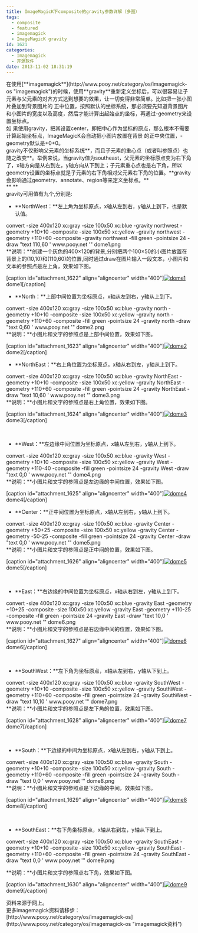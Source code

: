 ```yaml
---
title: ImageMagicK下composite的gravity参数详解（多图）
tags:
  - composite
  - featured
  - imagemagick
  - ImageMagicK gravity
id: 1621
categories:
  - Imagemagick
  - 开源软件
date: 2013-11-02 18:31:19
---
```


<div>
<div>在使用[**imagemagick**](http://www.pooy.net/category/os/imagemagick-os "imagemagick")的时候，使用**gravity**重新定义坐标后，可以很容易让子元素与父元素的对齐方式达到想要的效果，让一切变得非常简单。比如把一张小图片叠加到背景图片的 正中位置，按照默认的坐标系统，那必须要先知道背景图片和小图片的宽度以及高度，然后才能计算出起始点的坐标，再通过-geometry来设置坐标点。</div>
<div></div>
<div>如 果使用gravity，把其设置center，即把中心作为坐标的原点，那么根本不需要计算起始坐标点，ImageMagicK会自动把小图片放置在背景 的正中央位置，-geometry默认是+0+0。</div>
<div></div>
<div>gravity不仅影响父元素的坐标系统**，而且子元素的重心点（或者叫参照点）也随之改变**。举例来说，当gravity值为southeast，父元素的坐标原点变为右下角了，x轴方向是从右到左，y轴方向从下到上；子元素重心点也是右下角，所以geometry设置的坐标点就是子元素的右下角相对父元素右下角的位置。**gravity会影响通过geometry、annotate、region等来定义坐标点。**</div>
<div>**
**</div>
gravity可用值有九个,分别是:

*   **NorthWest：**左上角为坐标原点，x轴从左到右，y轴从上到下，也是默认值。
<div>convert -size 400x120 xc:gray -size 100x50 xc:blue -gravity northwest -geometry +10+10 -composite -size 100x50 xc:yellow -gravity northwest -geometry +110+60 -composite -gravity northwest -fill green -pointsize 24 -draw "text 110,60 ' www.pooy.net '" dome1.png</div>
**说明：**创建一个灰色的400×120的背景,分别把两个100×50的小图片放置在背景上的(10,10)和(110,60)的位置,同时通过draw在图片输入一段文本，小图片和文本的参照点是左上角，效果如下图。

[caption id="attachment_1622" align="aligncenter" width="400"][![](http://www.pooy.net/wp-content/uploads/2013/11/dome1.png "dome1")](http://www.pooy.net/wp-content/uploads/2013/11/dome1.png) dome1[/caption]

*   **North：**上部中间位置为坐标原点，x轴从左到右，y轴从上到下。
<div>convert -size 400x120 xc:gray -size 100x50 xc:blue -gravity north -geometry +10+10 -composite -size 100x50 xc:yellow -gravity north -geometry +110+60 -composite -fill green -pointsize 24 -gravity north -draw "text 0,60 ' www.pooy.net '" dome2.png</div>
**说明：**小图片和文字的参照点是上部中间位置，效果如下图。

[caption id="attachment_1623" align="aligncenter" width="400"][![](http://www.pooy.net/wp-content/uploads/2013/11/dome2.png "dome2")](http://www.pooy.net/wp-content/uploads/2013/11/dome2.png) dome2[/caption]

*   **NorthEast：**右上角位置为坐标原点，x轴从右到左，y轴从上到下。
<div>convert -size 400x120 xc:gray -size 100x50 xc:blue -gravity NorthEast -geometry +10+10 -composite -size 100x50 xc:yellow -gravity NorthEast -geometry +110+60 -composite -fill green -pointsize 24 -gravity NorthEast -draw "text 10,60 ' www.pooy.net '" dome3.png</div>
**说明：**小图片和文字的参照点是右上角位置，效果如下图。

[caption id="attachment_1624" align="aligncenter" width="400"][![](http://www.pooy.net/wp-content/uploads/2013/11/dome3.png "dome3")](http://www.pooy.net/wp-content/uploads/2013/11/dome3.png) dome3[/caption]

&nbsp;

*   **West：**左边缘中间位置为坐标原点，x轴从左到右，y轴从上到下。
<div>convert -size 400x120 xc:gray -size 100x50 xc:blue -gravity West -geometry +10+10 -composite -size 100x50 xc:yellow -gravity West -geometry +110-40 -composite -fill green -pointsize 24 -gravity West -draw "text 0,0 ' www.pooy.net '" dome4.png</div>
**说明：**小图片和文字的参照点是左边缘的中间位置，效果如下图。

[caption id="attachment_1625" align="aligncenter" width="400"][![](http://www.pooy.net/wp-content/uploads/2013/11/dome4.png "dome4")](http://www.pooy.net/wp-content/uploads/2013/11/dome4.png) dome4[/caption]

*   **Center：**正中间位置为坐标原点，x轴从左到右，y轴从上到下。
<div>convert -size 400x120 xc:gray -size 100x50 xc:blue -gravity Center -geometry +50+25 -composite -size 100x50 xc:yellow -gravity Center -geometry -50-25 -composite -fill green -pointsize 24 -gravity Center -draw "text 0,0 ' www.pooy.net '" dome5.png</div>
**说明：**小图片和文字的参照点是正中间的位置，效果如下图。

[caption id="attachment_1626" align="aligncenter" width="400"][![](http://www.pooy.net/wp-content/uploads/2013/11/dome5.png "dome5")](http://www.pooy.net/wp-content/uploads/2013/11/dome5.png) dome5[/caption]

&nbsp;

*   **East：**右边缘的中间位置为坐标原点，x轴从右到左，y轴从上到下。
<div>convert -size 400x120 xc:gray -size 100x50 xc:blue -gravity East -geometry +10+25 -composite -size 100x50 xc:yellow -gravity East -geometry +110-25 -composite -fill green -pointsize 24 -gravity East -draw "text 10,0 ' www.pooy.net '" dome6.png</div>
**说明：**小图片和文字的参照点是右边缘中间的位置，效果如下图。

[caption id="attachment_1627" align="aligncenter" width="400"][![](http://www.pooy.net/wp-content/uploads/2013/11/dome6.png "dome6")](http://www.pooy.net/wp-content/uploads/2013/11/dome6.png) dome6[/caption]

&nbsp;

*   **SouthWest：**左下角为坐标原点，x轴从左到右，y轴从下到上。
<div>convert -size 400x120 xc:gray -size 100x50 xc:blue -gravity SouthWest -geometry +10+10 -composite -size 100x50 xc:yellow -gravity SouthWest -geometry +110+60 -composite -fill green -pointsize 24 -gravity SouthWest -draw "text 10,10 ' www.pooy.net '" dome7.png</div>
<div></div>
<div>**说明：**小图片和文字的参照点是左下角的位置，效果如下图。</div>
<div>

[caption id="attachment_1628" align="aligncenter" width="400"][![](http://www.pooy.net/wp-content/uploads/2013/11/dome7.png "dome7")](http://www.pooy.net/wp-content/uploads/2013/11/dome7.png) dome7[/caption]

&nbsp;

</div>
<div></div>

*   **South：**下边缘的中间为坐标原点，x轴从左到右，y轴从下到上。
<div>convert -size 400x120 xc:gray -size 100x50 xc:blue -gravity South -geometry +10+10 -composite -size 100x50 xc:yellow -gravity South -geometry +110+60 -composite -fill green -pointsize 24 -gravity South -draw "text 0,0 ' www.pooy.net '" dome8.png</div>
<div></div>
<div>**说明：**小图片和文字的参照点是下边缘的中间，效果如下图。</div>
<div>

[caption id="attachment_1629" align="aligncenter" width="400"][![](http://www.pooy.net/wp-content/uploads/2013/11/dome8.png "dome8")](http://www.pooy.net/wp-content/uploads/2013/11/dome8.png) dome8[/caption]

&nbsp;

</div>
<div></div>
<div></div>

*   **SouthEast：**右下角坐标原点，x轴从右到左，y轴从下到上。
<div>convert -size 400x120 xc:gray -size 100x50 xc:blue -gravity SouthEast -geometry +10+10 -composite -size 100x50 xc:yellow -gravity SouthEast -geometry +110+60 -composite -fill green -pointsize 24 -gravity SouthEast -draw "text 0,0 ' www.pooy.net '" dome9.png</div>
<div></div>
<div>

**说明：**小图片和文字的参照点右下角，效果如下图。

[caption id="attachment_1630" align="aligncenter" width="400"][![](http://www.pooy.net/wp-content/uploads/2013/11/dome9.png "dome9")](http://www.pooy.net/wp-content/uploads/2013/11/dome9.png) dome9[/caption]

</div>
<div></div>
<div></div>
<div>资料来源于网上。</div>
</div>
<div></div>
<div>更多imagemagick资料请移步：[http://www.pooy.net/category/os/imagemagick-os](http://www.pooy.net/category/os/imagemagick-os "imagemagick资料")</div>